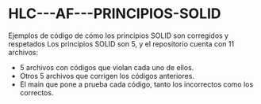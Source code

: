 # HLC---AF---PRINCIPIOS-SOLID
Ejemplos de código de cómo los principios SOLID son corregidos y respetados
Los principios SOLID son 5, y el repositorio cuenta con 11 archivos:
  - 5 archivos con códigos que violan cada uno de ellos.
  - Otros 5 archivos que corrigen los códigos anteriores.
  - El main que pone a prueba cada código, tanto los incorrectos como los correctos.
